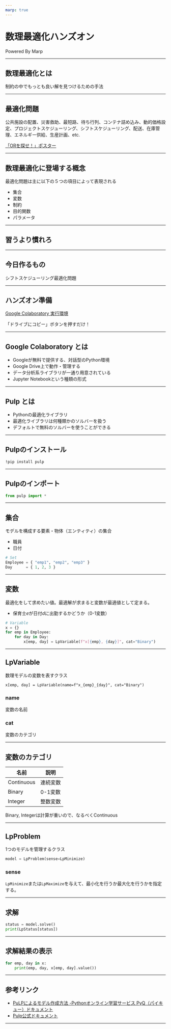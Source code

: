```yaml
---
marp: true
---
```


# 数理最適化ハンズオン

Powered By Marp

---

## 数理最適化とは

制約の中でもっとも良い解を見つけるための手法

---

## 最適化問題

公共施設の配置、災害救助、最短路、待ち行列、コンテナ詰め込み、動的価格設定、プロジェクトスケジューリング、シフトスケジューリング、配送、在庫管理、エネルギー供給、生産計画、etc.

[「ORを探せ！」ポスター](http://www.orsj.or.jp/members/poster.pdf)

---

## 数理最適化に登場する概念
最適化問題は主に以下の５つの項目によって表現される

- 集合
- 変数
- 制約
- 目的関数
- パラメータ

---

## 習うより慣れろ

---

## 今日作るもの

シフトスケジューリング最適化問題

---

## ハンズオン準備

[Google Colaboratory 実行環境](https://colab.research.google.com/github/taichi0315/optimization-handson/blob/master/sample/model.ipynb)

「ドライブにコピー」ボタンを押すだけ！

---

## Google Colaboratory とは

- Googleが無料で提供する、対話型のPython環境
- Google Drive上で動作・管理する
- データ分析系ライブラリが一通り用意されている
- Jupyter Notebookという種類の形式

---

## Pulp とは
- Pythonの最適化ライブラリ
- 最適化ライブラリは何種類かのソルバーを扱う
- デフォルトで無料のソルバーを使うことができる

---

## Pulpのインストール

```bash
!pip install pulp
```

---

## Pulpのインポート

```python
from pulp import *
```

---

## 集合
モデルを構成する要素・物体（エンティティ）の集合
- 職員
- 日付

```python
# Set
Employee = { "emp1", "emp2", "emp3" }
Day      = { 1, 2, 3 }
```

---
## 変数
最適化をして求めたい値。最適解が求まると変数が最適値として定まる。
- 保育士$e$が日付$d$に出勤するかどうか（0-1変数）

```python
# Variable
x = {}
for emp in Employee:
    for day in Day:
        x[emp, day] = LpVariable(f"x[{emp}, {day}]", cat="Binary") 
```

---
## LpVariable
数理モデルの変数を表すクラス

```
x[emp, day] = LpVariable(name=f"x_{emp}_{day}", cat="Binary") 
```
### name
変数の名前
### cat
変数のカテゴリ

---

## 変数のカテゴリ
| 名前        | 説明    |
|------------|--------|
| Continuous | 連続変数 |
| Binary     | 0-1変数 |
| Integer    | 整数変数 |

Binary, Integerは計算が重いので、なるべくContinuous

---

## LpProblem
1つのモデルを管理するクラス

```python
model = LpProblem(sense=LpMinimize)
```

### sense
`LpMinimize`または`LpMaximize`を与えて、最小化を行うか最大化を行うかを指定する。

---

## 求解
```python
status = model.solve()
print(LpStatus[status])
```
---

## 求解結果の表示
```python
for emp, day in x:
    print(emp, day, x[emp, day].value())
```

---

## 参考リンク
- [PuLPによるモデル作成方法 -Pythonオンライン学習サービス PyQ（パイキュー）ドキュメント](https://docs.pyq.jp/python/math_opt/pulp.html)
- [Pulp公式ドキュメント](https://coin-or.github.io/pulp/)

---